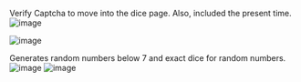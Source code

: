 Verify Captcha to move into the dice page. Also, included the present time.
![image](https://github.com/user-attachments/assets/42789be3-1aeb-433a-a721-4a0b1be2fac2)


![image](https://github.com/user-attachments/assets/b712bb89-4966-4b53-ac64-a94ae8a4c07c)

Generates random numbers below 7 and exact dice for random numbers.
![image](https://github.com/user-attachments/assets/82afa4dc-e89e-40a8-aec4-112c27eace9f)
![image](https://github.com/user-attachments/assets/2a3929b8-2f11-4b02-b616-edcdafe0b7fa)

